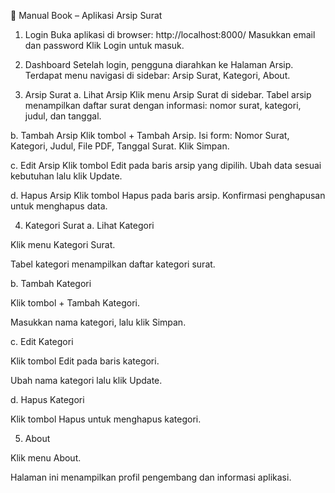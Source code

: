 📘 Manual Book – Aplikasi Arsip Surat
1. Login
Buka aplikasi di browser: http://localhost:8000/
Masukkan email dan password
Klik Login untuk masuk.

2. Dashboard
Setelah login, pengguna diarahkan ke Halaman Arsip.
Terdapat menu navigasi di sidebar: Arsip Surat, Kategori, About.

3. Arsip Surat
a. Lihat Arsip
Klik menu Arsip Surat di sidebar.
Tabel arsip menampilkan daftar surat dengan informasi: nomor surat, kategori, judul, dan tanggal.

b. Tambah Arsip
Klik tombol + Tambah Arsip.
Isi form: Nomor Surat, Kategori, Judul, File PDF, Tanggal Surat.
Klik Simpan.

c. Edit Arsip
Klik tombol Edit pada baris arsip yang dipilih.
Ubah data sesuai kebutuhan lalu klik Update.

d. Hapus Arsip
Klik tombol Hapus pada baris arsip.
Konfirmasi penghapusan untuk menghapus data.

4. Kategori Surat
a. Lihat Kategori

Klik menu Kategori Surat.

Tabel kategori menampilkan daftar kategori surat.

b. Tambah Kategori

Klik tombol + Tambah Kategori.

Masukkan nama kategori, lalu klik Simpan.

c. Edit Kategori

Klik tombol Edit pada baris kategori.

Ubah nama kategori lalu klik Update.

d. Hapus Kategori

Klik tombol Hapus untuk menghapus kategori.

5. About

Klik menu About.

Halaman ini menampilkan profil pengembang dan informasi aplikasi.
